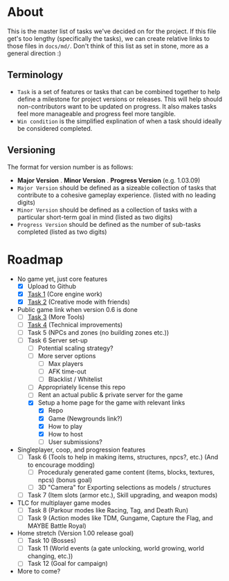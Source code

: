 # About
This is the master list of tasks we've decided on for the project. If this file get's too lengthy (specifically the tasks), we can create relative links to those files in `docs/md/`. Don't think of this list as set in stone, more as a general direction :)

## Terminology
- `Task` is a set of features or tasks that can be combined together to help define a milestone for project versions or releases. This will help should non-contributors want to be updated on progress. It also makes tasks feel more manageable and progress feel more tangible.
- `Win condition` is the simplified explination of when a task should ideally be considered completed.

## Versioning
The format for version number is as follows:
- **Major Version** . **Minor Version** . **Progress Version** (e.g. 1.03.09)
- `Major Version` should be defined as a sizeable collection of tasks that contribute to a cohesive gameplay experience. (listed with no leading digits)
- `Minor Version` should be defined as a collection of tasks with a particular short-term goal in mind (listed as two digits)
- `Progress Version` should be defined as the number of sub-tasks completed (listed as two digits)

# Roadmap
- No game yet, just core features
    - [X] Upload to Github
    - [X] [Task 1](./Tasks/Task1.md) (Core engine work)
    - [X] [Task 2](./Tasks/Task2.md) (Creative mode with friends)
- Public game link when version 0.6 is done
    - [ ] [Task 3](./Tasks/Task3.md) (More Tools)
    - [ ] [Task 4](./Tasks/Task4.md) (Technical improvements)
    - [ ] Task 5 (NPCs and zones (no building zones etc.))
    - [ ] Task 6 Server set-up
        - [ ] Potential scaling strategy?
        - [ ] More server options
            - [ ] Max players
            - [ ] AFK time-out
            - [ ] Blacklist / Whitelist
        - [ ] Appropriately license this repo
        - [ ] Rent an actual public & private server for the game
        - [X] Setup a home page for the game with relevant links
            - [X] Repo
            - [X] Game (Newgrounds link?)
            - [X] How to play
            - [X] How to host
            - [ ] User submissions?
- Singleplayer, coop, and progression features
    - [ ] Task 6 (Tools to help in making items, structures, npcs?, etc.) (And to encourage modding)
        - [ ] Proceduraly generated game content (items, blocks, textures, npcs) (bonus goal)
        - [ ] 3D "Camera" for Exporting selections as models / structures
    - [ ] Task 7 (Item slots (armor etc.), Skill upgrading, and weapon mods)
- TLC for multiplayer game modes
    - [ ] Task 8 (Parkour modes like Racing, Tag, and Death Run)
    - [ ] Task 9 (Action modes like TDM, Gungame, Capture the Flag, and MAYBE Battle Royal)
- Home stretch (Version 1.00 release goal)
    - [ ] Task 10 (Bosses)
    - [ ] Task 11 (World events (a gate unlocking, world growing, world changing, etc.))
    - [ ] Task 12 (Goal for campaign)
- More to come?